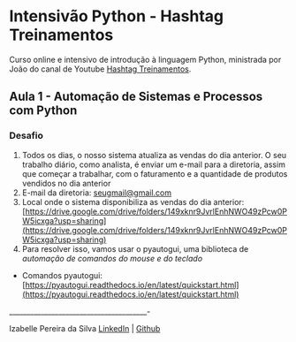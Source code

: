 # Intensivão Python - Hashtag Treinamentos

Curso online e intensivo de introdução à linguagem Python, ministrada por João do canal de Youtube [Hashtag Treinamentos](https://www.youtube.com/c/HashtagTreinamentos).

## Aula 1 - Automação de Sistemas e Processos com Python

### Desafio

1. Todos os dias, o nosso sistema atualiza as vendas do dia anterior. O seu trabalho diário, como analista, é enviar um e-mail para a diretoria, assim que começar a trabalhar, com o faturamento e a quantidade de produtos vendidos no dia anterior
2. E-mail da diretoria: seugmail@gmail.com
3. Local onde o sistema disponibiliza as vendas do dia anterior: [https://drive.google.com/drive/folders/149xknr9JvrlEnhNWO49zPcw0PW5icxga?usp=sharing](https://drive.google.com/drive/folders/149xknr9JvrlEnhNWO49zPcw0PW5icxga?usp=sharing)
4. Para resolver isso, vamos usar o pyautogui, uma biblioteca de *automação de comandos do mouse e do teclado*
- Comandos pyautogui: [https://pyautogui.readthedocs.io/en/latest/quickstart.html](https://pyautogui.readthedocs.io/en/latest/quickstart.html)


_______________________________________-


Izabelle Pereira da Silva
[LinkedIn](https://www.linkedin.com/in/silvaizabelle/) | [Github](https://github.com/silvaizabelle) 
